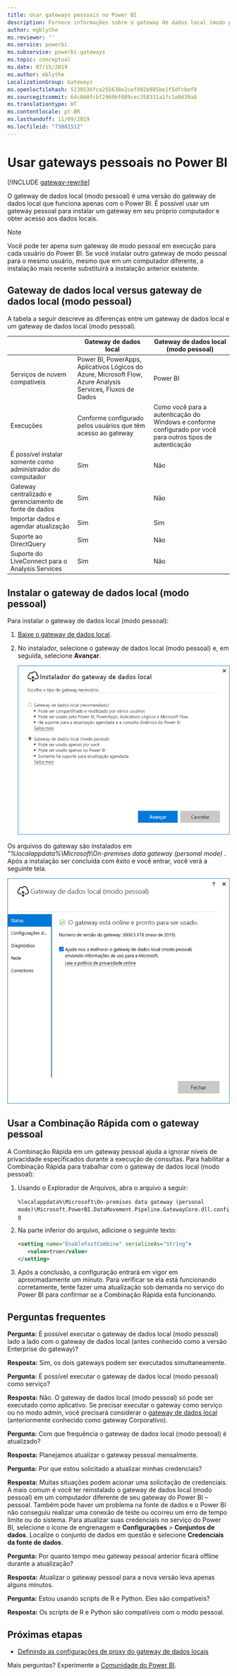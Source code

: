 ```yaml
---
title: Usar gateways pessoais no Power BI
description: Fornece informações sobre o gateway de dados local (modo pessoal) para o Power BI que os indivíduos podem usar para se conectar a dados locais.
author: mgblythe
ms.reviewer: ''
ms.service: powerbi
ms.subservice: powerbi-gateways
ms.topic: conceptual
ms.date: 07/15/2019
ms.author: mblythe
LocalizationGroup: Gateways
ms.openlocfilehash: 5138536fca255638e2cef802b885be1f5dfcbef9
ms.sourcegitcommit: 64c860fcbf2969bf089cec358331a1fc1e0d39a8
ms.translationtype: HT
ms.contentlocale: pt-BR
ms.lasthandoff: 11/09/2019
ms.locfileid: "73881512"
---
```

# <a name="use-personal-gateways-in-power-bi"></a>Usar gateways pessoais no Power BI

[!INCLUDE [gateway-rewrite](includes/gateway-rewrite.md)]

O gateway de dados local (modo pessoal) é uma versão do gateway de dados local que funciona apenas com o Power BI. É possível usar um gateway pessoal para instalar um gateway em seu próprio computador e obter acesso aos dados locais.

> [!NOTE]
> Você pode ter apena sum gateway de modo pessoal em execução para cada usuário do Power BI. Se você instalar outro gateway de modo pessoal para o mesmo usuário, mesmo que em um computador diferente, a instalação mais recente substituirá a instalação anterior existente.

## <a name="on-premises-data-gateway-vs-on-premises-data-gateway-personal-mode"></a>Gateway de dados local versus gateway de dados local (modo pessoal)

A tabela a seguir descreve as diferenças entre um gateway de dados local e um gateway de dados local (modo pessoal).

|   |Gateway de dados local | Gateway de dados local (modo pessoal) |
| ---- | ---- | ---- |
|Serviços de nuvem compatíveis |Power BI, PowerApps, Aplicativos Lógicos do Azure, Microsoft Flow, Azure Analysis Services, Fluxos de Dados |Power BI |
|Execuções |Conforme configurado pelos usuários que têm acesso ao gateway |Como você para a autenticação do Windows e conforme configurado por você para outros tipos de autenticação |
|É possível instalar somente como administrador do computador |Sim |Não |
|Gateway centralizado e gerenciamento de fonte de dados |Sim |Não |
|Importar dados e agendar atualização |Sim |Sim |
|Suporte ao DirectQuery |Sim |Não |
|Suporte do LiveConnect para o Analysis Services |Sim |Não |

## <a name="install-the-on-premises-data-gateway-personal-mode"></a>Instalar o gateway de dados local (modo pessoal)

Para instalar o gateway de dados local (modo pessoal):

1. [Baixe o gateway de dados local](https://go.microsoft.com/fwlink/?LinkId=820925&clcid=0x409).

2. No instalador, selecione o gateway de dados local (modo pessoal) e, em seguida, selecione **Avançar**.

   ![Selecione o gateway de dados local (modo pessoal)](media/service-gateway-personal-mode/personal-gateway-select.png)

Os arquivos do gateway são instalados em _"%localappdata%\Microsoft\On-premises data gateway (personal mode)_ . Após a instalação ser concluída com êxito e você entrar, você verá a seguinte tela.

![O gateway de dados local (modo pessoal) foi bem-sucedido](media/service-gateway-personal-mode/personal-gateway-complete.png)

## <a name="use-fast-combine-with-the-personal-gateway"></a>Usar a Combinação Rápida com o gateway pessoal

A Combinação Rápida em um gateway pessoal ajuda a ignorar níveis de privacidade especificados durante a execução de consultas. Para habilitar a Combinação Rápida para trabalhar com o gateway de dados local (modo pessoal):

1. Usando o Explorador de Arquivos, abra o arquivo a seguir:

   `%localappdata%\Microsoft\On-premises data gateway (personal mode)\Microsoft.PowerBI.DataMovement.Pipeline.GatewayCore.dll.config`

2. Na parte inferior do arquivo, adicione o seguinte texto:

    ```xml
    <setting name="EnableFastCombine" serializeAs="String">
       <value>true</value>
    </setting>
    ```

3. Após a conclusão, a configuração entrará em vigor em aproximadamente um minuto. Para verificar se ela está funcionando corretamente, tente fazer uma atualização sob demanda no serviço do Power BI para confirmar se a Combinação Rápida está funcionando.

## <a name="frequently-asked-questions-faq"></a>Perguntas frequentes

**Pergunta:** É possível executar o gateway de dados local (modo pessoal) lado a lado com o gateway de dados local (antes conhecido como a versão Enterprise do gateway)?
  
**Resposta:** Sim, os dois gateways podem ser executados simultaneamente.

**Pergunta:** É possível executar o gateway de dados local (modo pessoal) como serviço?
  
**Resposta:** Não. O gateway de dados local (modo pessoal) só pode ser executado como aplicativo. Se precisar executar o gateway como serviço ou no modo admin, você precisará considerar o [gateway de dados local](/data-integration/gateway/service-gateway-onprem) (anteriormente conhecido como gateway Corporativo).

**Pergunta:** Com que frequência o gateway de dados local (modo pessoal) é atualizado?
  
**Resposta:** Planejamos atualizar o gateway pessoal mensalmente.

**Pergunta:** Por que estou solicitado a atualizar minhas credenciais?
  
**Resposta:** Muitas situações podem acionar uma solicitação de credenciais. A mais comum é você ter reinstalado o gateway de dados local (modo pessoal) em um computador diferente de seu gateway do Power BI – pessoal. Também pode haver um problema na fonte de dados e o Power BI não conseguiu realizar uma conexão de teste ou ocorreu um erro de tempo limite ou do sistema. Para atualizar suas credenciais no serviço do Power BI, selecione o ícone de engrenagem e **Configurações** > **Conjuntos de dados**. Localize o conjunto de dados em questão e selecione **Credenciais da fonte de dados**.

**Pergunta:** Por quanto tempo meu gateway pessoal anterior ficará offline durante a atualização?
  
**Resposta:** Atualizar o gateway pessoal para a nova versão leva apenas alguns minutos.

**Pergunta:** Estou usando scripts de R e Python. Eles são compatíveis?
  
**Resposta:** Os scripts de R e Python são compatíveis com o modo pessoal.

## <a name="next-steps"></a>Próximas etapas

* [Definindo as configurações de proxy do gateway de dados locais](/data-integration/gateway/service-gateway-proxy)  

Mais perguntas? Experimente a [Comunidade do Power BI](https://community.powerbi.com/).
